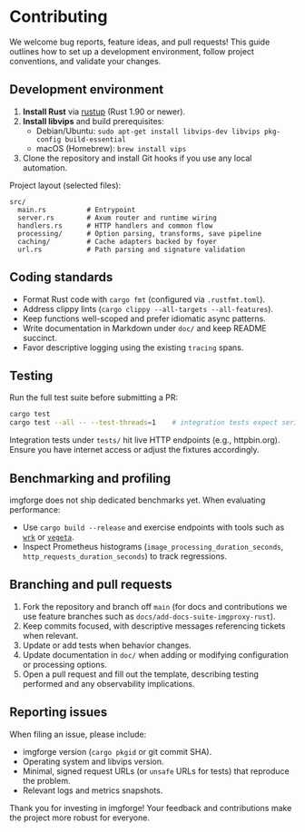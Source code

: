 # Contributing

We welcome bug reports, feature ideas, and pull requests! This guide outlines how to set up a development environment, follow project conventions, and validate your changes.

## Development environment

1. **Install Rust** via [rustup](https://rustup.rs/) (Rust 1.90 or newer).
2. **Install libvips** and build prerequisites:
   - Debian/Ubuntu: `sudo apt-get install libvips-dev libvips pkg-config build-essential`
   - macOS (Homebrew): `brew install vips`
3. Clone the repository and install Git hooks if you use any local automation.

Project layout (selected files):

```
src/
  main.rs          # Entrypoint
  server.rs        # Axum router and runtime wiring
  handlers.rs      # HTTP handlers and common flow
  processing/      # Option parsing, transforms, save pipeline
  caching/         # Cache adapters backed by foyer
  url.rs           # Path parsing and signature validation
```

## Coding standards

- Format Rust code with `cargo fmt` (configured via `.rustfmt.toml`).
- Address clippy lints (`cargo clippy --all-targets --all-features`).
- Keep functions well-scoped and prefer idiomatic async patterns.
- Write documentation in Markdown under `doc/` and keep README succinct.
- Favor descriptive logging using the existing `tracing` spans.

## Testing

Run the full test suite before submitting a PR:

```bash
cargo test
cargo test --all -- --test-threads=1    # integration tests expect serialized execution
```

Integration tests under `tests/` hit live HTTP endpoints (e.g., httpbin.org). Ensure you have internet access or adjust the fixtures accordingly.

## Benchmarking and profiling

imgforge does not ship dedicated benchmarks yet. When evaluating performance:

- Use `cargo build --release` and exercise endpoints with tools such as [`wrk`](https://github.com/wg/wrk) or [`vegeta`](https://github.com/tsenart/vegeta).
- Inspect Prometheus histograms (`image_processing_duration_seconds`, `http_requests_duration_seconds`) to track regressions.

## Branching and pull requests

1. Fork the repository and branch off `main` (for docs and contributions we use feature branches such as `docs/add-docs-suite-imgproxy-rust`).
2. Keep commits focused, with descriptive messages referencing tickets when relevant.
3. Update or add tests when behavior changes.
4. Update documentation in `doc/` when adding or modifying configuration or processing options.
5. Open a pull request and fill out the template, describing testing performed and any observability implications.

## Reporting issues

When filing an issue, please include:

- imgforge version (`cargo pkgid` or git commit SHA).
- Operating system and libvips version.
- Minimal, signed request URLs (or `unsafe` URLs for tests) that reproduce the problem.
- Relevant logs and metrics snapshots.

Thank you for investing in imgforge! Your feedback and contributions make the project more robust for everyone.

